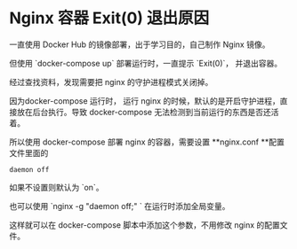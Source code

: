 # Nginx 容器 Exit\(0\) 退出原因

一直使用 Docker Hub 的镜像部署，出于学习目的，自己制作 Nginx 镜像。

但使用 \`docker-compose up\` 部署运行时，一直提示 \`Exit\(0\)\`， 并退出容器。

经过查找资料，发现需要把 nginx 的守护进程模式关闭掉。

因为docker-compose 运行时， 运行 nginx 的时候，默认的是开启守护进程，直接放在后台执行。导致 docker-compose 无法检测到当前运行的东西是否还活着。

所以使用 docker-compose 部署 nginx 的容器，需要设置 **nginx.conf **配置文件里面的

```
daemon off
```

如果不设置则默认为 \`on\`。

也可以使用 \`nginx -g "daemon off;" \` 在运行时添加全局变量。

这样就可以在 docker-compose 脚本中添加这个参数，不用修改 nginx 的配置文件。

